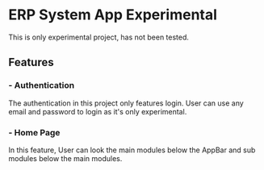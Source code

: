 # ERP System App Experimental

This is only experimental project, has not been tested.

## Features

### - Authentication

The authentication in this project only features login. User can use any email and password to login as it's only experimental.

### - Home Page

In this feature, User can look the main modules below the AppBar and sub modules below the main modules.
